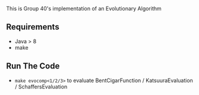 This is Group 40's implementation of an Evolutionary Algorithm

Requirements
------------

- Java > 8
- make

Run The Code
------------

- ```make evocomp<1/2/3>``` to evaluate BentCigarFunction / KatsuuraEvaluation / SchaffersEvaluation